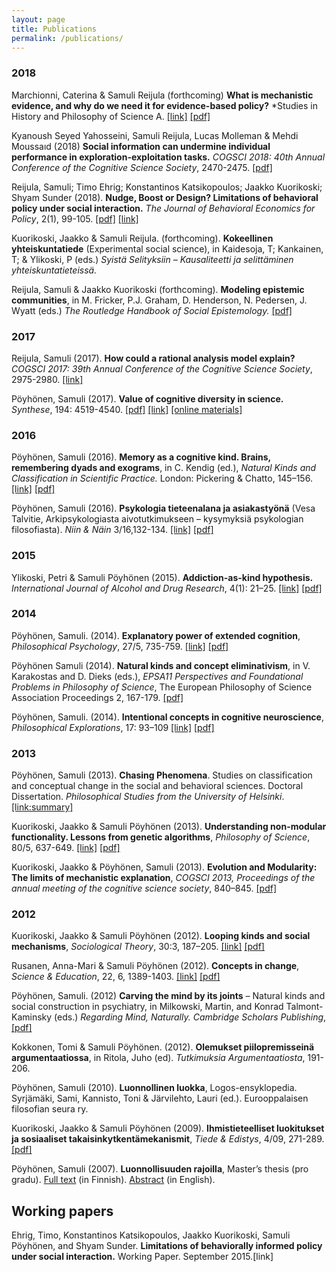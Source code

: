 ```yaml
---
layout: page
title: Publications
permalink: /publications/
---
```


### 2018

Marchionni, Caterina & Samuli Reijula (forthcoming) **What is mechanistic evidence, and why do we need it for evidence-based policy?**
 *Studies in History and Philosophy of Science A.
<a href="https://doi.org/10.1016/j.shpsa.2018.08.003" target="_blank">[link]</a>
<a href="https://doi.org/10.31235/osf.io/4ufbm" target="_blank">[pdf]</a>

Kyanoush Seyed Yahosseini, Samuli Reijula, Lucas Molleman & Mehdi Moussaıd (2018)
**Social information can undermine individual performance in exploration-exploitation tasks.** *COGSCI 2018: 40th Annual Conference of the Cognitive Science Society*, 2470-2475. 
<a href="https://psyarxiv.com/upv8k" target="_blank">[pdf]</a>

Reijula, Samuli; Timo Ehrig; Konstantinos Katsikopoulos; Jaakko Kuorikoski; Shyam Sunder (2018). **Nudge, Boost or Design? Limitations of behavioral policy under social interaction.** *The Journal of Behavioral Economics for Policy*, 2(1), 99-105.
<a href="https://osf.io/preprints/socarxiv/zh3qw" target="_blank">[pdf]</a>
<a href="http://sabeconomics.org/wordpress/wp-content/uploads/JBEP-2-1-14.pdf" target="_blank">[link]</a>

Kuorikoski, Jaakko & Samuli Reijula. (forthcoming). **Kokeellinen yhteiskuntatiede** (Experimental social science), in Kaidesoja, T; Kankainen, T; & Ylikoski, P (eds.) *Syistä Selityksiin – Kausaliteetti ja selittäminen yhteiskuntatieteissä.*

Reijula, Samuli & Jaakko Kuorikoski (forthcoming). **Modeling epistemic communities**, in M. Fricker, P.J. Graham, D. Henderson, N. Pedersen, J. Wyatt (eds.) *The Routledge Handbook of Social Epistemology.*
<a href="/assets/modelingepistemiccommunities.pdf" target="_blank">[pdf]</a>

### 2017

Reijula, Samuli (2017). **How could a rational analysis model explain?** *COGSCI 2017: 39th Annual Conference of the Cognitive Science Society*,  2975-2980.
<a href="https://mindmodeling.org/cogsci2017/papers/0563/index.html" target="_blank">[link]</a>

Pöyhönen, Samuli (2017). **Value of cognitive diversity in science.** *Synthese*, 194: 4519-4540.
<a href="/assets/broadcasting_final.pdf" target="_blank">[pdf]</a>
<a href="https://link.springer.com/article/10.1007%2Fs11229-016-1147-4" target="_blank">[link]</a>
<a href="https://github.com/samulipo/broadcasting/" target="_blank">[online materials]</a>

### 2016

Pöyhönen, Samuli (2016). **Memory as a cognitive kind. Brains, remembering dyads and exograms**, in C. Kendig (ed.), *Natural Kinds and Classification in Scientific Practice.* London: Pickering & Chatto, 145–156. <a href="https://www.routledge.com/Natural-Kinds-and-Classification-in-Scientific-Practice/Kendig/p/book/9781848935402" target="_blank">[link]</a> <a href="/assets/memory_final.pdf" target="_blank">[pdf]</a>


Pöyhönen, Samuli (2016). **Psykologia tieteenalana ja asiakastyönä** (Vesa Talvitie, Arkipsykologiasta aivotutkimukseen – kysymyksiä psykologian filosofiasta). *Niin & Näin* 3/16,132-134. <a href="http://www.netn.fi/artikkeli/psykologia-tieteenalana-ja-asiakastyona" target="_blank">[link]</a> <a href="/assets/arkipsykologiasta_aivotutkimukseen_arvio1.pdf" target="_blank">[pdf]</a>

### 2015

Ylikoski, Petri & Samuli Pöyhönen (2015). **Addiction-as-kind hypothesis.** *International Journal of Alcohol and Drug Research*, 4(1): 21–25. <a href="http://www.ijadr.org/index.php/ijadr/article/view/189" target="_blank">[link]</a> <a href="/assets/addiction-as-a-kind_hypothesis.pdf" target="_blank">[pdf]</a>

### 2014

Pöyhönen, Samuli. (2014). **Explanatory power of extended cognition**, *Philosophical Psychology*, 27/5, 735-759. <a href="https://www.tandfonline.com/doi/abs/10.1080/09515089.2013.766789" target="_blank">[link]</a> <a href="/assets/samulipo_epec_01_2013.pdf" target="_blank">[pdf]</a>

Pöyhönen Samuli (2014). **Natural kinds and concept eliminativism**, in V. Karakostas and D. Dieks (eds.), *EPSA11 Perspectives and Foundational Problems in Philosophy of Science*, The European Philosophy of Science Association Proceedings 2, 167-179. <a href="/assets/poyhonen2014,natural_kinds_and_concept_eliminativism.pdf" target="_blank">[pdf]</a>

Pöyhönen, Samuli. (2014). **Intentional concepts in cognitive neuroscience**, *Philosophical Explorations*, 17: 93–109 <a href="https://www.tandfonline.com/doi/abs/10.1080/13869795.2013.742556?journalCode=rpex20" target="_blank">[link]</a> <a href="/assets/intentional_concepts_in_cog_neuroscience.pdf" target="_blank">[pdf]</a>

### 2013

Pöyhönen, Samuli (2013). **Chasing Phenomena**. Studies on classification and conceptual change in the social and behavioral sciences. Doctoral Dissertation. *Philosophical Studies from the University of Helsinki*. <a href="https://helda.helsinki.fi/handle/10138/40107" target="_blank">[link:summary]</a>

Kuorikoski, Jaakko & Samuli Pöyhönen (2013). **Understanding non-modular functionality. Lessons from genetic algorithms**, *Philosophy of Science*, 80/5, 637-649. <a href="https://www.journals.uchicago.edu/doi/abs/10.1086/673866?journalCode=phos" target="_blank">[link]</a> <a href="/assets/non-modular_functionality.pdf" target="_blank">[pdf]</a>

Kuorikoski, Jaakko & Pöyhönen, Samuli (2013). **Evolution and Modularity: The limits of mechanistic explanation**, *COGSCI 2013, Proceedings of the annual meeting of the cognitive science society*, 840–845. <a href="/assets/evolution_and_modularity.pdf" target="_blank">[pdf]</a>

### 2012

Kuorikoski, Jaakko & Samuli Pöyhönen (2012). **Looping kinds and social mechanisms**, *Sociological Theory*, 30:3, 187–205. <a href="http://journals.sagepub.com/doi/abs/10.1177/0735275112457911?journalCode=stxa" target="_blank">[link]</a> <a href="/assets/kuorikoski-poyhonen-looping-kinds.pdf" target="_blank">[pdf]</a>

Rusanen, Anna-Mari & Samuli Pöyhönen (2012). **Concepts in change**, *Science & Education*, 22, 6, 1389-1403. <a href="https://link.springer.com/article/10.1007%2Fs11191-012-9489-x" target="_blank">[link]</a> <a href="/assets/rusanen_and_poyhonenconcepts_in_change.pdf" target="_blank">[pdf]</a>

Pöyhönen, Samuli. (2012) **Carving the mind by its joints** – Natural kinds and social construction in psychiatry, in Milkowski, Martin, and Konrad Talmont-Kaminsky (eds.) *Regarding Mind, Naturally. Cambridge Scholars Publishing*, <a href="/assets/poyhonen-2011-carving-the-mind.pdf" target="_blank">[pdf]</a>

Kokkonen, Tomi & Samuli Pöyhönen. (2012). **Olemukset piilopremisseinä argumentaatiossa**, in Ritola, Juho (ed). *Tutkimuksia Argumentaatiosta*, 191-206.

Pöyhönen, Samuli (2010). **Luonnollinen luokka**, Logos-ensyklopedia. Syrjämäki, Sami, Kannisto, Toni & Järvilehto, Lauri (ed.). Eurooppalaisen filosofian seura ry.

Kuorikoski, Jaakko & Samuli Pöyhönen (2009). **Ihmistieteelliset luokitukset ja sosiaaliset takaisinkytkentämekanismit**, *Tiede & Edistys*, 4/09, 271-289. <a href="/assets/kuorikoski-poyhonen.pdf" target="_blank">[pdf]</a>

Pöyhönen, Samuli (2007). **Luonnollisuuden rajoilla**, Master’s thesis (pro gradu).
<a href="https://helda.helsinki.fi/handle/10138/18299" target="_blank">Full text</a> (in Finnish). <a href="https://samulipoyhonen.files.wordpress.com/2010/10/gradu-abs-engl.pdf" target="_blank">Abstract</a> (in English).

## Working papers

Ehrig, Timo, Konstantinos Katsikopoulos, Jaakko Kuorikoski, Samuli Pöyhönen, and Shyam Sunder. **Limitations of behaviorally informed policy under social interaction.** Working Paper. September 2015.[link]
